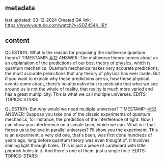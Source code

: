 ## metadata
last updated: 03-12-2024 Created QA
link: https://www.youtube.com/watch?v=SDZ454K_lBY


## content

QUESTION: What is the reason for proposing the multiverse quantum theory?
TIMESTAMP: [4:12](https://www.youtube.com/watch?v=SDZ454K_lBY&t=252)
ANSWER: The multiverse theory comes about as an explanation of the predictions of our best theory of physics, which is quantum mechanics. Quantum mechanics makes very accurate predictions, the most accurate predictions that any theory of physics has ever made. But if you want to explain why these predictions are so, how these physical events come about, there's no alternative but to postulate that what we see around us is not the whole of reality, that reality is much more varied and has a great multiplicity. This is what we call multiple universes.
EDITS: 
TOPICS: 
STARS: 

QUESTION: But why would we need multiple universes?
TIMESTAMP: [4:53](https://www.youtube.com/watch?v=SDZ454K_lBY&t=293)
ANSWER: Suppose you take one of the classic experiments of quantum mechanics, for instance, the prediction of the interference of light. Now, I can show you interference on a simple laser, which we can. What is it that forces us to believe in parallel universes? I'll show you the experiment. This is an experiment, a very old one, that's been, was first done hundreds of years ago, long before quantum theory was even thought of. It involves shining light through holes. This is just a piece of cardboard with little pinprick holes in it. And there's one of them, just a single hole.
EDITS: 
TOPICS: 
STARS: 

